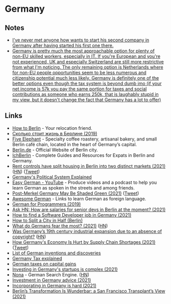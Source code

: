 # Germany

## Notes

- [I've never met anyone how wants to start his second company in Germany after having started his first one there.](https://twitter.com/thefrankbraun/status/1341199262852538369)
- [Germany is pretty much the most approachable option for plenty of non-EU skilled workers, especially in IT. If you're European and you're not experienced, UK and especially Switzerland are still more restrictive from what I'm noticing. The only remaining option is Netherlands where for non-EU people opportunities seem to be less numerous and citizenship potential much less likely. Germany is definitely one of the better options even though the tax system is beyond dumb imo (if your net income is 57k you pay the same portion for taxes and social contributions as someone who earns 250k, that is laughably stupid in my view, but it doesn't change the fact that Germany has a lot to offer)](https://www.reddit.com/r/cscareerquestionsEU/comments/rmvie4/i_think_there_should_be_more_focus_on_net_salary/)

## Links

- [How to Berlin](https://howtoberlin.de/en/) - Your relocation friend.
- [Сколько стоит жизнь в Берлине (2019)](https://journal.tinkoff.ru/life-in-berlin/)
- [Five Elephant](https://www.fiveelephant.com/) - Specialty coffee roastery, artisanal bakery, and small Berlin café chain, located in the heart of Germany’s capital.
- [Berlin.de](https://www.berlin.de/en/) - Official Website of Berlin city.
- [IchBerlin](https://ichberlin.com/) - Complete Guides and Resources for Expats in Berlin and Germany.
- [Rent controls have split housing in Berlin into two distinct markets (2021)](https://www.bloomberg.com/opinion/articles/2021-03-02/berlin-s-rent-controls-are-proving-to-be-the-disaster-we-feared) ([HN](https://news.ycombinator.com/item?id=26315434)) ([Tweet](https://twitter.com/andreaskluth/status/1366691926804754440))
- [Germany's Political System Explained](https://www.youtube.com/watch?v=v-Wf1UoV-wU)
- [Easy German - YouTube](https://www.youtube.com/c/EasyGerman/videos) - Produce videos and a podcast to help you learn German as spoken in the streets and among friends.
- [Post-Merkel Germany May Be Shaded Green (2021)](https://www.nytimes.com/2021/04/17/world/europe/germany-green-party-merkel.html) ([Tweet](https://twitter.com/v_milov/status/1386241988190605319))
- [Awesome German](https://github.com/willianpaixao/awesome-german) - Links to learn German as foreign language.
- [German for Programmers (2019)](https://wickedchicken.github.io/post/german-for-programmers/)
- [Ask HN: How are salaries for senior devs in Berlin at the moment? (2021)](https://news.ycombinator.com/item?id=27912487)
- [How to find a Software Developer job in Germany (2021)](https://www.reddit.com/r/cscareerquestionsEU/comments/opzu4d/guide_how_to_find_a_software_developer_job_in/)
- [How to Split a City in Half (Berlin)](https://www.youtube.com/watch?v=P6qg0sKJJKM)
- [What do Germans fear the most? (2021)](https://www.dw.com/en/what-do-germans-fear-the-most/a-59129913) ([HN](https://news.ycombinator.com/item?id=28509321))
- [Was Germany’s 19th century industrial expansion due to an absence of copyright?](https://www.spiegel.de/international/zeitgeist/no-copyright-law-the-real-reason-for-germany-s-industrial-expansion-a-710976.html) ([HN](https://news.ycombinator.com/item?id=28574998))
- [How Germany's Economy Is Hurt by Supply Chain Shortages (2021)](https://www.nytimes.com/2021/10/05/business/germany-economy.html) ([Tweet](https://twitter.com/eladgil/status/1445735768698208256))
- [List of German inventions and discoveries](https://en.wikipedia.org/wiki/List_of_German_inventions_and_discoveries)
- [Germany Tax explained](https://www.expatfinance.us/germany/investment-taxes)
- [German taxes on capital gains](https://www.expatfinance.us/germany/investment-taxes)
- [Investing in Germany's startups is complex (2021)](https://twitter.com/t_blom/status/1449007004371009536)
- [Nona](https://www.nona.de/) - German Search Engine. ([HN](https://news.ycombinator.com/item?id=29267455))
- [Investment in Germany advice (2021)](https://www.reddit.com/r/eupersonalfinance/comments/qzlqh5/new_to_investment_in_germany/)
- [Incorporating in Germany is hard (2021)](https://twitter.com/andreasklinger/status/1466333639176859651)
- [Berlin’s Transformation Is Wunderbar: a San Francisco Transplant’s View (2021)](https://sf.streetsblog.org/2021/12/06/berlins-transformation-is-wunderbar-a-san-francisco-transplants-view/)
